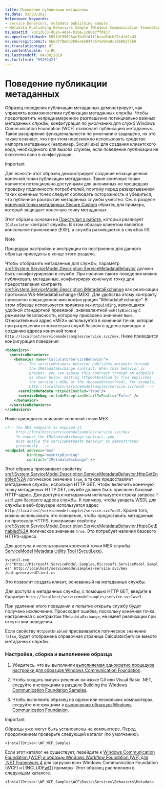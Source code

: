 ```yaml
---
title: Поведение публикации метаданных
ms.date: 03/30/2017
helpviewer_keywords:
- service behaviors, metadata publishing sample
- Metadata Publishing Behaviors Sample [Windows Communication Foundation]
ms.assetid: 78c13633-d026-4814-910e-1c801cffdac7
ms.openlocfilehash: 5651df09626ae3bd3fd1f1bead8dcb07c4fd2c43
ms.sourcegitcommit: 5b6d778ebb269ee6684fb57ad69a8c28b06235b9
ms.translationtype: HT
ms.contentlocale: ru-RU
ms.lasthandoff: 04/08/2019
ms.locfileid: "59202421"
---
```

# <a name="metadata-publishing-behavior"></a>Поведение публикации метаданных
Образец поведения публикации метаданных демонстрирует, как управлять возможностями публикации метаданных службы. Чтобы предотвратить непреднамеренное разглашение потенциально важных метаданных службы, конфигурация по умолчанию для служб Windows Communication Foundation (WCF) отключает публикацию метаданных. Такое расширение функциональности по умолчанию защищено, но это также означает, что при этом невозможно использовать средство импорта метаданных (например, Svcutil.exe) для создания клиентского кода, необходимого для вызова службы, если поведение публикации не включено явно в конфигурации.  
  
> [!IMPORTANT]
>  Для ясности этот образец демонстрирует создание незащищенной конечной точки публикации метаданных. Такие конечные точки являются потенциально доступными для анонимных не прошедших проверку подлинности потребителей, поэтому перед развертыванием таких конечных точек следует соблюдать осторожность и убедиться, что публичное раскрытие метаданных службы уместно. См. в разделе [конечной точки метаданных Secure Custom](../../../../docs/framework/wcf/samples/custom-secure-metadata-endpoint.md) образец для примера, который защищает конечную точку метаданных.  
  
 Этот образец основан на [Приступая к работе](../../../../docs/framework/wcf/samples/getting-started-sample.md), который реализует `ICalculator` контракт службы. В этом образце клиентом является консольное приложение (EXE), а служба размещается в службах IIS.  
  
> [!NOTE]
>  Процедура настройки и инструкции по построению для данного образца приведены в конце этого раздела.  
  
 Чтобы отобразить метаданные для службы, параметр <xref:System.ServiceModel.Description.ServiceMetadataBehavior> должен быть сконфигурирован в службе. При наличии такого поведения можно публиковать метаданные, конфигурируя конечную точку для предоставления контракта <xref:System.ServiceModel.Description.IMetadataExchange> как реализации протокола WS-MetadataExchange (MEX). Для удобства этому контракту присвоено сокращенное имя конфигурации "IMetadataExchange". В этом образце используется привязка `mexHttpBinding`, являющаяся удобной стандартной привязкой, эквивалентной `wsHttpBinding` с режимом безопасности, которому присвоено значение `None`. Относительный адрес «MEX» используется в конечной точке, которая при разрешении относительно служб базового адреса приводит к созданию адреса конечной точки `http://localhost/servicemodelsamples/service.svc/mex`. Ниже приводится конфигурация поведения:  
  
```xml  
<behaviors>  
  <serviceBehaviors>  
    <behavior name="CalculatorServiceBehavior">  
      <!-- The serviceMetadata behavior publishes metadata through   
           the IMetadataExchange contract. When this behavior is   
           present, you can expose this contract through an endpoint   
           as shown below. Setting httpGetEnabled to true publishes   
           the service's WSDL at the <baseaddress>?wsdl, for example,  
           http://localhost/servicemodelsamples/service.svc?wsdl -->  
      <serviceMetadata httpGetEnabled="True"/>  
      <serviceDebug includeExceptionDetailInFaults="False" />  
    </behavior>  
  </serviceBehaviors>  
</behaviors>  
```  
  
 Ниже приводится описание конечной точки MEX.  
  
```xml  
<!-- the MEX endpoint is exposed at   
     http://localhost/servicemodelsamples/service.svc/mex   
     To expose the IMetadataExchange contract, you   
     must enable the serviceMetadata behavior as demonstrated                           
     previously. -->  
<endpoint address="mex"  
          binding="mexHttpBinding"  
          contract="IMetadataExchange" />  
```  
  
 Этот образец присваивает свойству <xref:System.ServiceModel.Description.ServiceMetadataBehavior.HttpGetEnabled%2A> логическое значение `true`, а также предоставляет метаданные службы, используя HTTP GET. Чтобы включить конечную точку метаданных HTTP GET, службе должен быть присвоен базовый HTTP-адрес. Для доступа к метаданным используется строка запроса `?wsdl` для базового адреса службы. К примеру, чтобы увидеть WSDL для службы в веб-браузере используется адрес `http://localhost/servicemodelsamples/service.svc?wsdl`. Кроме того, можно использовать это поведение, чтобы предоставить метаданные по протоколу HTTPS, присваивая свойству <xref:System.ServiceModel.Description.ServiceMetadataBehavior.HttpsGetEnabled%2A> логическое значение `true`. Это потребует наличия базового HTTPS-адреса.  
  
 Для доступа к использования конечной точки MEX службы [ServiceModel Metadata Utility Tool (Svcutil.exe)](../../../../docs/framework/wcf/servicemodel-metadata-utility-tool-svcutil-exe.md).  
  
 `svcutil.exe /n:"http://Microsoft.ServiceModel.Samples,Microsoft.ServiceModel.Samples" http://localhost/servicemodelsamples/service.svc/mex /out:generatedClient.cs`  
  
 Это позволит создать клиент, основанный на метаданных службы.  
  
 Для доступа к метаданных службы, с помощью HTTP GET, введите в браузере `http://localhost/servicemodelsamples/service.svc?wsdl`.  
  
 При удалении этого поведения и попытке открыть службу будет получено исключение. Происходит ошибка, поскольку конечная точка, настроенная с контрактом `IMetadataExchange`, не имеет реализации при отсутствии поведения.  
  
 Если свойству `HttpGetEnabled` присваивается логическое значение `false`, будет отображена справочная страница CalculatorService вместо метаданных службы.  
  
### <a name="to-set-up-build-and-run-the-sample"></a>Настройка, сборка и выполнение образца  
  
1.  Убедитесь, что вы выполнили [выполняемая однократно процедура настройки для образцов Windows Communication Foundation](../../../../docs/framework/wcf/samples/one-time-setup-procedure-for-the-wcf-samples.md).  
  
2.  Чтобы создать выпуск решения на языке C# или Visual Basic .NET, следуйте инструкциям в разделе [Building the Windows Communication Foundation Samples](../../../../docs/framework/wcf/samples/building-the-samples.md).  
  
3.  Чтобы выполнить образец на одном или нескольких компьютерах, следуйте инструкциям в [выполнение образцов Windows Communication Foundation](../../../../docs/framework/wcf/samples/running-the-samples.md).  
  
> [!IMPORTANT]
>  Образцы уже могут быть установлены на компьютере. Перед продолжением проверьте следующий каталог (по умолчанию).  
>   
>  `<InstallDrive>:\WF_WCF_Samples`  
>   
>  Если этот каталог не существует, перейдите к [Windows Communication Foundation (WCF) и образцы Windows Workflow Foundation (WF) для .NET Framework 4](https://go.microsoft.com/fwlink/?LinkId=150780) для загрузки всех Windows Communication Foundation (WCF) и [!INCLUDE[wf1](../../../../includes/wf1-md.md)] примеры. Этот образец расположен в следующем каталоге.  
>   
>  `<InstallDrive>:\WF_WCF_Samples\WCF\Basic\Services\Behaviors\Metadata`  
